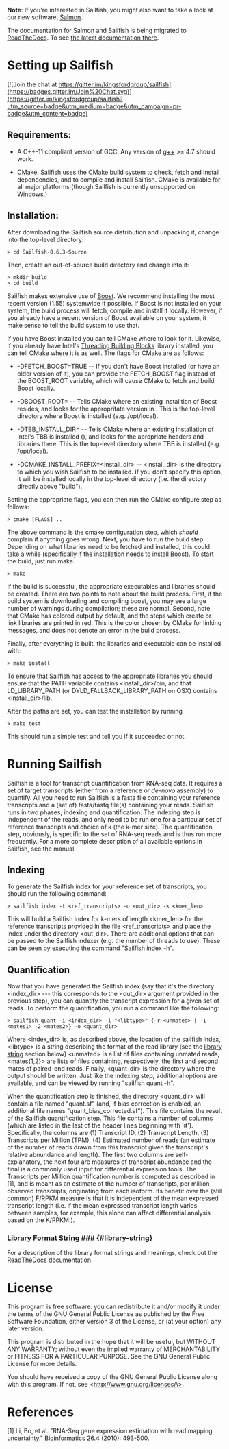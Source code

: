 **Note**: If you're interested in Sailfish, you might also want to take a look
at our new software, [Salmon](https://COMBINE-lab.github.io/salmon). 

The documentation for Salmon and Sailfish is being migrated to [ReadTheDocs](http://readthedocs.org).
To see [the latest documentation there](http://sailfish.readthedocs.org).

Setting up Sailfish
===================

[![Join the chat at https://gitter.im/kingsfordgroup/sailfish](https://badges.gitter.im/Join%20Chat.svg)](https://gitter.im/kingsfordgroup/sailfish?utm_source=badge&utm_medium=badge&utm_campaign=pr-badge&utm_content=badge)

Requirements:
-------------

* A C++-11 compliant version of GCC.  Any version of [g++](gcc.gnu.org) >= 4.7 
  should work.

* [CMake](www.cmake.org).  Sailfish uses the CMake build system to check,
  fetch and install dependencies, and to compile and install Sailfish.  CMake
  is available for all major platforms (though Sailfish is currently
  unsupported on Windows.)

Installation:
-------------

After downloading the Sailfish source distribution and unpacking it, change 
into the top-level directory:

~~~~
> cd Sailfish-0.6.3-Source
~~~~

Then, create an out-of-source build directory and change into it:

~~~~
> mkdir build
> cd build
~~~~

Sailfish makes extensive use of [Boost](www.boost.org).  We recommend
installing the most recent version (1.55) systemwide if possible. If Boost is 
not installed on your system, the build process will fetch, compile and install 
it locally.  However, if you already have a recent version of Boost available on
your system, it make sense to tell the build system to use that.

If you have Boost installed you can tell CMake where to look for it. Likewise, 
if you already have 
Intel's [Threading Building Blocks](http://threadingbuildingblocks.org/)
library installed, you can tell CMake where it is as well. The flags for CMake 
are as follows:

* -DFETCH_BOOST=TRUE --  If you don't have Boost installed (or have an
   older version of it), you can provide the FETCH_BOOST flag instead of the
   BOOST_ROOT variable, which will cause CMake to fetch and build Boost locally.

* -DBOOST_ROOT=<boostdir> -- Tells CMake where an existing installtion of Boost 
   resides, and looks for the appropritate version in <boostdir>.  This is the 
   top-level directory where Boost is installed (e.g. /opt/local).

* -DTBB_INSTALL_DIR=<tbbroot> -- Tells CMake where an existing installation of 
   Intel's TBB is installed (<tbbroot>), and looks for the apropriate headers 
   and libraries there. This is the top-level directory where TBB is installed 
   (e.g. /opt/local).

* -DCMAKE_INSTALL_PREFIX=<install_dir> -- <install_dir> is the directory to 
   which you wish Sailfish to be installed.  If you don't specify this option, 
   it will be installed locally in the top-level directory (i.e. the directory 
   directly above "build").

Setting the appropriate flags, you can then run the CMake configure step as 
follows:

~~~~
> cmake [FLAGS] ..
~~~~

The above command is the cmake configuration step, which *should* complain if
anything goes wrong.  Next, you have to run the build step. Depending on what
libraries need to be fetched and installed, this could take a while
(specifically if the installation needs to install Boost).  To start the
build, just run make.

~~~~
> make
~~~~

If the build is successful, the appropriate executables and libraries should be
created. There are two points to note about the build process.  First, if the
build system is downloading and compiling boost, you may see a large number of
warnings during compilation; these are normal.  Second, note that CMake has
colored output by default, and the steps which create or link libraries are
printed in red.  This is the color chosen by CMake for linking messages, and
does not denote an error in the build process. 

Finally, after everything is built, the libraries and executable can be
installed with:

~~~~
> make install
~~~~

To ensure that Sailfish has access to the appropriate libraries you should
ensure that the PATH variabile contains \<install_dir\>/bin, and that
LD_LIBRARY_PATH (or DYLD_FALLBACK_LIBRARY_PATH on OSX) contains
\<install_dir\>/lib.

After the paths are set, you can test the installation by running

~~~~
> make test
~~~~

This should run a simple test and tell you if it succeeded or not.

Running Sailfish
================

Sailfish is a tool for transcript quantification from RNA-seq data.  It
requires a set of target transcripts (either from a reference or _de-novo_
assembly) to quantify.  All you need to run Sailfish is a fasta file containing
your reference transcripts and a (set of) fasta/fastq file(s) containing your
reads.  Sailfish runs in two phases; indexing and quantification.  The indexing
step is independent of the reads, and only need to be run one for a particular
set of reference transcripts and choice of k (the k-mer size). The
quantification step, obviously, is specific to the set of RNA-seq reads and is
thus run more frequently. For a more complete description of all available
options in Sailfish, see the manual.


Indexing
--------

To generate the Sailfish index for your reference set of transcripts, you
should run the following command:

~~~~
> sailfish index -t <ref_transcripts> -o <out_dir> -k <kmer_len>
~~~~

This will build a Sailfish index for k-mers of length \<kmer_len\> for the
reference transcripts  provided in the file \<ref_transcripts\> and place the
index under the directory \<out_dir\>.  There  are additional options that can
be passed to the Sailfish indexer (e.g. the number of threads to use).  These
can be seen by executing the command "Sailfish index -h".

Quantification
--------------

Now that you have generated the Sailfish index (say that it's the directory
\<index_dir\> --- this corresponds to the \<out_dir\> argument provided in the
previous step), you can quantify the transcript expression for a given set of
reads.  To perform the quantification, you run a command like the following:

~~~~
> sailfish quant -i <index_dir> -l "<libtype>" {-r <unmated> | -1 <mates1> -2 <mates2>} -o <quant_dir>
~~~~

Where \<index_dir\> is, as described above, the location of the sailfish index,
\<libtype\> is a string describing the format of the read library (see the
[library string](#library-string) section below) \<unmated\> is a list of files
containing unmated reads, \<mates{1,2}\> are lists of files containing,
respectively, the first and second mates of paired-end reads.  Finally,
\<quant_dir\> is the directory where the output should be written. Just like
the indexing step, additional options are available, and can be viewed by
running "sailfish quant -h".

When the quantification step is finished, the directory \<quant_dir\> will
contain a file named "quant.sf" (and, if bias correction is enabled, an
additional file names "quant_bias_corrected.sf").  This file contains the
result of the Sailfish quantification step.  This file contains a number of
columns (which are listed in the last of the header lines beginning with '#').
Specifically, the columns are (1) Transcript ID, (2) Transcript Length, (3)
Transcripts per Million (TPM), (4) Estimated number of reads (an estimate of the 
number of reads drawn from this transcript given the transcript's relative abnundance and length).  The first
two columns are self-explanatory, the next four are measures of transcript
abundance and the final is a commonly used input for differential expression
tools.  The Transcripts per Million quantification number is computed as
described in [1], and is meant as an estimate of the number of transcripts, per
million observed transcripts, originating from each isoform.  Its benefit over
the (still common) F/RPKM measure is that it is independent of the mean expressed transcript
length (i.e. if the mean expressed transcript length varies between samples,
for example, this alone can affect differential analysis based on the K/RPKM.).

### Library Format String ### {#library-string}

For a description of the library format strings and meanings, check out the 
[ReadTheDocs documentation](http://sailfish.readthedocs.org).

License
=======

This program is free software: you can redistribute it and/or modify
it under the terms of the GNU General Public License as published by
the Free Software Foundation, either version 3 of the License, or
(at your option) any later version.

This program is distributed in the hope that it will be useful,
but WITHOUT ANY WARRANTY; without even the implied warranty of
MERCHANTABILITY or FITNESS FOR A PARTICULAR PURPOSE.  See the
GNU General Public License for more details.

You should have received a copy of the GNU General Public License
along with this program.  If not, see \<http://www.gnu.org/licenses/\>.

References
==========

[1] Li, Bo, et al. "RNA-Seq gene expression estimation with read mapping uncertainty." 
    Bioinformatics 26.4 (2010): 493-500.












